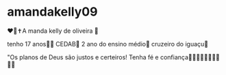 # amandakelly09
❤️‍🔥✝️A manda kelly de oliveira 💟 

tenho 17 anos🍫🫶
CEDAB🪻
2 ano do ensino médio🥀
cruzeiro do iguaçu🌹

"Os planos de Deus são justos e certeiros! Tenha fé e confiança🧡💛💚💙🩵💜🤎🖤🩶🤍
